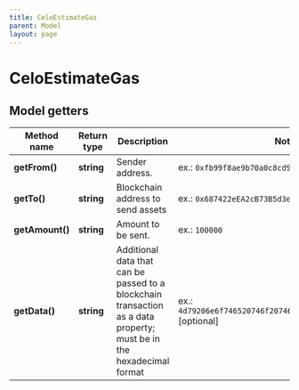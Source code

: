 ```yaml
---
title: CeloEstimateGas
parent: Model
layout: page
---
```


# CeloEstimateGas

## Model getters

Method name | Return type | Description | Notes
------------ | ------------- | ------------- | -------------
**getFrom()** | **string** | Sender address. | ex.: `0xfb99f8ae9b70a0c8cd96ae665bbaf85a7e01a2ef`
**getTo()** | **string** | Blockchain address to send assets | ex.: `0x687422eEA2cB73B5d3e242bA5456b782919AFc85`
**getAmount()** | **string** | Amount to be sent. | ex.: `100000`
**getData()** | **string** | Additional data that can be passed to a blockchain transaction as a data property; must be in the hexadecimal format | ex.: `4d79206e6f746520746f2074686520726563697069656e74` [optional]

